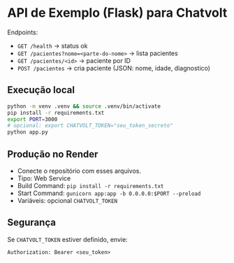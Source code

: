 # API de Exemplo (Flask) para Chatvolt

Endpoints:
- `GET /health` → status ok
- `GET /pacientes?nome=<parte-do-nome>` → lista pacientes
- `GET /pacientes/<id>` → paciente por ID
- `POST /pacientes` → cria paciente (JSON: nome, idade, diagnostico)

## Execução local
```bash
python -m venv .venv && source .venv/bin/activate
pip install -r requirements.txt
export PORT=3000
# opcional: export CHATVOLT_TOKEN="seu_token_secreto"
python app.py
```

## Produção no Render
- Conecte o repositório com esses arquivos.
- Tipo: Web Service
- Build Command: `pip install -r requirements.txt`
- Start Command: `gunicorn app:app -b 0.0.0.0:$PORT --preload`
- Variáveis: opcional `CHATVOLT_TOKEN`

## Segurança
Se `CHATVOLT_TOKEN` estiver definido, envie:
```
Authorization: Bearer <seu_token>
```

